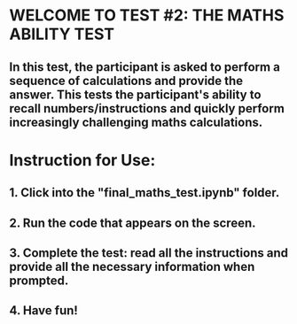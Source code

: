 # WELCOME TO TEST #2: THE MATHS ABILITY TEST
## In this test, the participant is asked to perform a sequence of calculations and provide the answer. This tests the participant's ability to recall numbers/instructions and quickly perform increasingly challenging maths calculations.
# Instruction for Use:
## 1. Click into the "final_maths_test.ipynb" folder.
## 2. Run the code that appears on the screen. 
## 3. Complete the test: read all the instructions and provide all the necessary information when prompted. 
## 4. Have fun!

